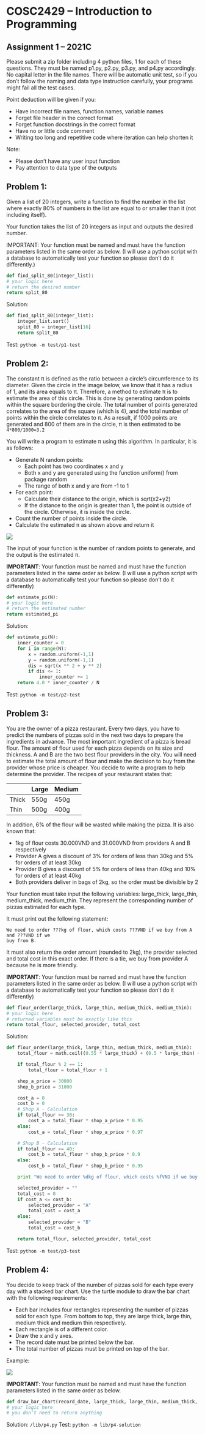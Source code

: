 # COSC2429 – Introduction to Programming
## Assignment 1 – 2021C

Please submit a zip folder including 4 python files, 1 for each of these questions. They must
be named p1.py, p2.py, p3.py, and p4.py accordingly. No capital letter in the file names. There
will be automatic unit test, so if you don’t follow the naming and data type instruction
carefully, your programs might fail all the test cases.

Point deduction will be given if you:

- Have incorrect file names, function names, variable names
- Forget file header in the correct format
- Forget function docstrings in the correct format
- Have no or little code comment
- Writing too long and repetitive code where iteration can help shorten it

Note:

- Please don’t have any user input function
- Pay attention to data type of the outputs


## Problem 1:
Given a list of 20 integers, write a function to find the number in the list where exactly 80%
of numbers in the list are equal to or smaller than it (not including itself).

Your function takes the list of 20 integers as input and outputs the desired number.

IMPORTANT: Your function must be named and must have the function parameters listed in the same
order as below. (I will use a python script with a database to automatically test your function
so please don’t do it differently.)

```python
def find_split_80(integer_list):
# your logic here
# return the desired number
return split_80
```

Solution:
```python
def find_split_80(integer_list):
    integer_list.sort()
    split_80 = integer_list[16]
    return split_80
```

Test: `python -m test/p1-test`


## Problem 2:
The constant π is defined as the ratio between a circle’s circumference to its diameter.
Given the circle in the image below, we know that it has a radius of 1, and its area equals to π.
Therefore, a method to estimate π is to estimate the area of this circle. This is done by
generating random points within the square bordering the circle. The total number of
points generated correlates to the area of the square (which is 4), and the total number of
points within the circle correlates to π. As a result, if 1000 points are generated and 800 of
them are in the circle, π is then estimated to be `4*800/1000=3.2`

You will write a program to estimate π using this algorithm. In particular, it is as follows:
- Generate N random points:
  - Each point has two coordinates x and y
  - Both x and y are generated using the function uniform() from package random
  - The range of both x and y are from -1 to 1
- For each point:
  - Calculate their distance to the origin, which is sqrt(x2+y2)
  - If the distance to the origin is greater than 1, the point is outside of the circle. Otherwise, it is inside the circle.
- Count the number of points inside the circle.
- Calculate the estimated π as shown above and return it

![](/images/1.png)

The input of your function is the number of random points to generate, and the output is
the estimated π.

**IMPORTANT**: Your function must be named and must have the function parameters listed
in the same order as below. (I will use a python script with a database to automatically test
your function so please don’t do it differently)
```python
def estimate_pi(N):
# your logic here
# return the estimated number
return estimated_pi
```

Solution:
```python
def estimate_pi(N):
    inner_counter = 0
    for i in range(N):
        x = random.uniform(-1,1)
        y = random.uniform(-1,1)
        dis = sqrt(x ** 2 + y ** 2)
        if dis <= 1:
            inner_counter += 1
    return 4.0 * inner_counter / N
```

Test: `python -m test/p2-test`

## Problem 3:
You are the owner of a pizza restaurant. Every two days, you have to predict the numbers
of pizzas sold in the next two days to prepare the ingredients in advance. The most
important ingredient of a pizza is bread flour. The amount of flour used for each pizza
depends on its size and thickness. A and B are the two best flour providers in the city. You
will need to estimate the total amount of flour and make the decision to buy from the
provider whose price is cheaper. You decide to write a program to help determine the
provider. The recipes of your restaurant states that:



|       | Large | Medium |
|-------|-------|--------|
| Thick | 550g  | 450g   |
| Thin  | 500g  | 400g   |



In addition, 6% of the flour will be wasted while making the pizza.
It is also known that:

- 1kg of flour costs 30.000VND and 31.000VND from providers A and B respectively
- Provider A gives a discount of 3% for orders of less than 30kg and 5% for orders of at least 30kg
- Provider B gives a discount of 5% for orders of less than 40kg and 10% for orders of at least 40kg
- Both providers deliver in bags of 2kg, so the order must be divisible by 2

Your function must take input the following variables: large_thick, large_thin,
medium_thick, medium_thin. They represent the corresponding number of pizzas
estimated for each type.

It must print out the following statement:

```
We need to order ???kg of flour, which costs ???VND if we buy from A and ???VND if we
buy from B.
```

It must also return the order amount (rounded to 2kg), the provider selected and total cost
in this exact order. If there is a tie, we buy from provider A because he is more friendly.

**IMPORTANT**: Your function must be named and must have the function parameters listed
in the same order as below. (I will use a python script with a database to automatically test
your function so please don’t do it differently)

```python
def flour_order(large_thick, large_thin, medium_thick, medium_thin):
# your logic here
# returned variables must be exactly like this
return total_flour, selected_provider, total_cost
```

Solution:
```python
def flour_order(large_thick, large_thin, medium_thick, medium_thin):
    total_flour = math.ceil((0.55 * large_thick) + (0.5 * large_thin) +  (0.45 * medium_thick) + (0.4* medium_thin))

    if total_flour % 2 == 1:
        total_flour = total_flour + 1

    shop_a_price = 30000
    shop_b_price = 31000

    cost_a = 0
    cost_b = 0
    # Shop A - Calculation
    if total_flour >= 30:
        cost_a = total_flour * shop_a_price * 0.95
    else:
        cost_a = total_flour * shop_a_price * 0.97

    # Shop B - Calculation
    if total_flour >= 40:
        cost_b = total_flour * shop_b_price * 0.9
    else:
        cost_b = total_flour * shop_b_price * 0.95

    print "We need to order %dkg of flour, which costs %fVND if we buy from A and %fVND if we buy from B."%(total_flour, cost_a, cost_b)

    selected_provider = ""
    total_cost = 0
    if cost_a <= cost_b:
        selected_provider = "A"
        total_cost = cost_a
    else:
        selected_provider = "B"
        total_cost = cost_b

    return total_flour, selected_provider, total_cost
```

Test: `python -m test/p3-test`


## Problem 4:
You decide to keep track of the number of pizzas sold for each type every day with a stacked bar chart.
Use the turtle module to draw the bar chart with the following requirements:

- Each bar includes four rectangles representing the number of pizzas sold for each type. From bottom to top,
they are large thick, large thin, medium thick and medium thin respectively.
- Each rectangle is of a different color.
- Draw the x and y axes.
- The record date must be printed below the bar.
- The total number of pizzas must be printed on top of the bar.

Example:

![](/images/2.png)

**IMPORTANT**: Your function must be named and must have the function parameters listed
in the same order as below.

```python
def draw_bar_chart(record_date, large_thick, large_thin, medium_thick, medium_thin):
# your logic here
# you don’t need to return anything
```

Solution: `/lib/p4.py`
Test: `python -m lib/p4-solution`
